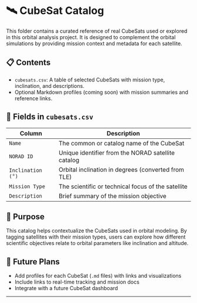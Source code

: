 # 🛰️ CubeSat Catalog

This folder contains a curated reference of real CubeSats used or explored in this orbital analysis project. It is designed to complement the orbital simulations by providing mission context and metadata for each satellite.

## 📋 Contents

- `cubesats.csv`: A table of selected CubeSats with mission type, inclination, and descriptions.
- Optional Markdown profiles (coming soon) with mission summaries and reference links.

## 🧭 Fields in `cubesats.csv`

| Column           | Description |
|------------------|-------------|
| `Name`           | The common or catalog name of the CubeSat |
| `NORAD ID`       | Unique identifier from the NORAD satellite catalog |
| `Inclination (°)`| Orbital inclination in degrees (converted from TLE) |
| `Mission Type`   | The scientific or technical focus of the satellite |
| `Description`    | Brief summary of the mission objective |

## 🎯 Purpose

This catalog helps contextualize the CubeSats used in orbital modeling. By tagging satellites with their mission types, users can explore how different scientific objectives relate to orbital parameters like inclination and altitude.

## 🔮 Future Plans

- Add profiles for each CubeSat (`.md` files) with links and visualizations
- Include links to real-time tracking and mission docs
- Integrate with a future CubeSat dashboard

---
